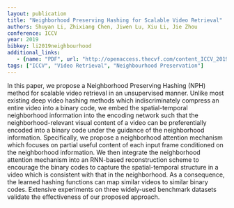 ```yaml
---
layout: publication
title: "Neighborhood Preserving Hashing for Scalable Video Retrieval"
authors: Shuyan Li, Zhixiang Chen, Jiwen Lu, Xiu Li, Jie Zhou
conference: ICCV
year: 2019
bibkey: li2019neighbourhood
additional_links:
   - {name: "PDF", url: "http://openaccess.thecvf.com/content_ICCV_2019/papers/Li_Neighborhood_Preserving_Hashing_for_Scalable_Video_Retrieval_ICCV_2019_paper.pdf"}
tags: ["ICCV", "Video Retrieval", "Neighbourhood Preservation"]
---
```

In this paper, we propose a Neighborhood Preserving Hashing (NPH) method for scalable video retrieval in an unsupervised manner. Unlike most existing deep video hashing methods which indiscriminately compress an entire video into a binary code, we embed the spatial-temporal neighborhood information into the encoding network such that the neighborhood-relevant visual content of a video can be preferentially encoded into a binary code under the guidance of the neighborhood information. Specifically, we propose a neighborhood attention mechanism which focuses on partial useful content of each input frame conditioned on the neighborhood information. We then integrate the neighborhood attention mechanism into an RNN-based reconstruction scheme to encourage the binary codes to capture the spatial-temporal structure in a video which is consistent with that in the neighborhood. As a consequence, the learned hashing functions can map similar videos to similar binary codes. Extensive experiments on three widely-used benchmark datasets validate the effectiveness of our proposed approach.

